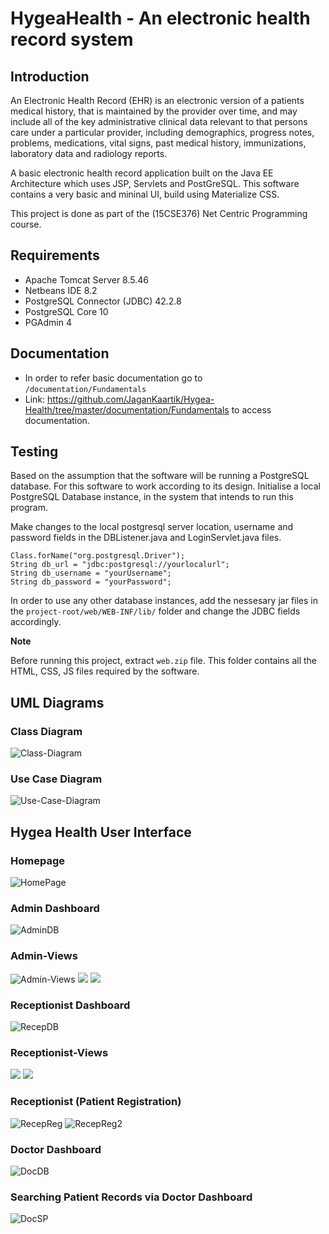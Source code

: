 # HygeaHealth - An electronic health record system

## Introduction

An Electronic Health Record (EHR) is an electronic version of a patients medical history, that is maintained by the
provider over time, and may include all of the key administrative clinical data relevant to that persons care under
a particular provider, including demographics, progress notes, problems, medications, vital signs, past medical history, immunizations, laboratory data and radiology reports.

A basic electronic health record application built on the Java EE Architecture which uses JSP, Servlets and PostGreSQL. This software contains a very basic and mininal UI, build using Materialize CSS.

This project is done as part of the (15CSE376) Net Centric Programming course.

## Requirements

- Apache Tomcat Server 8.5.46
- Netbeans IDE 8.2
- PostgreSQL Connector (JDBC) 42.2.8
- PostgreSQL Core 10
- PGAdmin 4

## Documentation

- In order to refer basic documentation go to `/documentation/Fundamentals`
- Link: https://github.com/JaganKaartik/Hygea-Health/tree/master/documentation/Fundamentals to access documentation.

## Testing

Based on the assumption that the software will be running a PostgreSQL database. For this software to work according to its design. Initialise a local PostgreSQL Database instance, in the system that intends to run this program.

Make changes to the local postgresql server location, username and password fields in the DBListener.java and LoginServlet.java files.

```
Class.forName("org.postgresql.Driver");
String db_url = "jdbc:postgresql://yourlocalurl";
String db_username = "yourUsername";
String db_password = "yourPassword";
```

In order to use any other database instances, add the nessesary jar files in the
`project-root/web/WEB-INF/lib/`
folder and change the JDBC fields accordingly.

**Note**

Before running this project, extract `web.zip` file. This folder contains all the HTML, CSS, JS files required by the software.

## UML Diagrams

### Class Diagram

![Class-Diagram](https://github.com/JaganKaartik/Electronic-Health-Record/blob/master/documentation/Class%20Diagram.jpeg)

### Use Case Diagram

![Use-Case-Diagram](https://github.com/JaganKaartik/Electronic-Health-Record/blob/master/documentation/Use%20Case%20Diagram.jpeg)

## Hygea Health User Interface

### Homepage

![HomePage](https://github.com/JaganKaartik/Electronic-Health-Record/blob/master/Media/1.%20Homepage.png)

### Admin Dashboard

![AdminDB](https://github.com/JaganKaartik/Electronic-Health-Record/blob/master/Media/2.%20Admin%20Dashboard.png)

### Admin-Views

![Admin-Views](<https://github.com/JaganKaartik/Hygea-Health/blob/master/Media/3.%20Admin%20(View%20All%20Doctors).png>)
![](<https://github.com/JaganKaartik/Hygea-Health/blob/master/Media/3.%20Admin%20(View%20All%20Patients).png>)
![](<https://github.com/JaganKaartik/Hygea-Health/blob/master/Media/3.%20Admin%20(View%20Users).png>)

### Receptionist Dashboard

![RecepDB](https://github.com/JaganKaartik/Electronic-Health-Record/blob/master/Media/4.%20Receptionist%20Dashboard.png)

### Receptionist-Views

![](https://github.com/JaganKaartik/Hygea-Health/blob/master/Media/4.%20View%20Doctor%20Details.png)
![](https://github.com/JaganKaartik/Hygea-Health/blob/master/Media/4.%20View%20Medical%20Record.png)

### Receptionist (Patient Registration)

![RecepReg](https://github.com/JaganKaartik/Electronic-Health-Record/blob/master/Media/4.%20Add%20Patient%20Demographics.png)
![RecepReg2](https://github.com/JaganKaartik/Electronic-Health-Record/blob/master/Media/4.%20Add%20Medical%20Records.png)

### Doctor Dashboard

![DocDB](https://github.com/JaganKaartik/Electronic-Health-Record/blob/master/Media/5.%20Doctor%20Dashboard.png)

### Searching Patient Records via Doctor Dashboard

![DocSP](<https://github.com/JaganKaartik/Electronic-Health-Record/blob/master/Media/5.%20Doctor%20(Search%20Records).png>)
